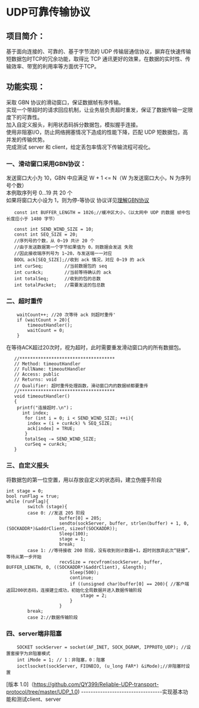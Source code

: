# UDP可靠传输协议
## 项目简介：
基于面向连接的、可靠的、基于字节流的 UDP 传输层通信协议，摒弃在快速传输短数据包时TCP的冗余功能，取得比 TCP 通讯更好的效果，在数据的实时性、传输效率、带宽的利用率等方面优于TCP。
## 功能实现：
   采取 GBN 协议的滑动窗口，保证数据帧有序传输。  
   实现一个带超时的请求回应机制，让业务层负责超时重发，保证了数据传输一定限度下的可靠性。  
   加入自定义报头，利用状态码拆分数据包，模拟握手连接。  
   使用非阻塞I/O，防止网络拥塞情况下造成的性能下降，匹配 UDP 短数据包，高并发的传输优势。  
   完成测试 server 和 client，给定丢包率情况下传输流程可视化。  

### 一、滑动窗口采用GBN协议：  
发送窗口大小为 10，GBN 中应满足 W + 1 <= N（W 为发送窗口大小，N 为序列号个数）  
本例取序列号 0...19 共 20 个   
如果将窗口大小设为 1，则为停-等协议
协议详见[理解GBN协议](https://blog.csdn.net/do_best_/article/details/79771841)
```
   const int BUFFER_LENGTH = 1026;//缓冲区大小，（以太网中 UDP 的数据 帧中包长度应小于 1480 字节） 
   
   const int SEND_WIND_SIZE = 10;
   const int SEQ_SIZE = 20;
   //序列号的个数，从 0~19 共计 20 个
   //由于发送数据第一个字节如果值为 0，则数据会发送 失败
   //因此接收端序列号为 1~20，与发送端一一对应 
   BOOL ack[SEQ_SIZE];//收到 ack 情况，对应 0~19 的 ack
   int curSeq;        //当前数据包的 seq
   int curAck;        //当前等待确认的 ack
   int totalSeq;      //收到的包的总数
   int totalPacket;   //需要发送的包总数
```  

### 二、超时重传  
```
	waitCount++; //20 次等待 ack 则超时重传'
	if (waitCount > 20){
		timeoutHandler();
		waitCount = 0;
	}
```
在等待ACK超过20次时，视为超时，此时需要重发滑动窗口内的所有数据包。
```
   //************************************ 
   // Method: timeoutHandler 
   // FullName: timeoutHandler 
   // Access: public 
   // Returns: void 
   // Qualifier: 超时重传处理函数，滑动窗口内的数据帧都要重传 
   //************************************ 
   void timeoutHandler()
   {
   	printf("连接超时.\n")；
      int index;
	   for (int i = 0; i < SEND_WIND_SIZE; ++i){
	   	index = (i + curAck) % SEQ_SIZE;
	   	ack[index] = TRUE;
	   }
	   totalSeq -= SEND_WIND_SIZE;
	   curSeq = curAck;
   }  
```

### 三、自定义报头  
将数据包的第一位空置，用以存放自定义的状态码，建立伪握手阶段
```
int stage = 0;
bool runFlag = true;
while (runFlag){
		switch (stage){
		case 0: //发送 205 阶段
					buffer[0] = 205;
					sendto(sockServer, buffer, strlen(buffer) + 1, 0, (SOCKADDR*)&addrClient, sizeof(SOCKADDR));
					Sleep(100);
					stage = 1;
					break;
		case 1: //等待接收 200 阶段，没有收到则计数器+1，超时则放弃此次“链接”，等待从第一步开始
					recvSize = recvfrom(sockServer, buffer, BUFFER_LENGTH, 0, ((SOCKADDR*)&addrClient), &length);
						Sleep(500);
						continue;
						if ((unsigned char)buffer[0] == 200){ //客户端返回200状态码，连接建立成功，初始化全局数据并进入数据传输阶段
							stage = 2;
						}
					}
		break;
		case 2://数据传输阶段
```

### 四、server端非阻塞
```
	SOCKET sockServer = socket(AF_INET, SOCK_DGRAM, IPPROTO_UDP); //设置套接字为非阻塞模式
	int iMode = 1; // 1：非阻塞，0：阻塞
	ioctlsocket(sockServer, FIONBIO, (u_long FAR*) &iMode);//非阻塞时设置
```




[版本 1.0]（https://github.com/QY399/Reliable-UDP-transport-protocol/tree/master/UDP_1.0)
----------------------------------实现基本功能和测试client、server

